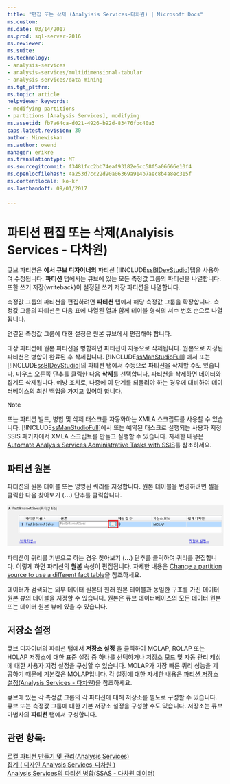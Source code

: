 ```yaml
---
title: "편집 또는 삭제 (Analyisis Services-다차원) | Microsoft Docs"
ms.custom: 
ms.date: 03/14/2017
ms.prod: sql-server-2016
ms.reviewer: 
ms.suite: 
ms.technology:
- analysis-services
- analysis-services/multidimensional-tabular
- analysis-services/data-mining
ms.tgt_pltfrm: 
ms.topic: article
helpviewer_keywords:
- modifying partitions
- partitions [Analysis Services], modifying
ms.assetid: fb7a64ca-d021-4926-b92d-83476fbc40a3
caps.latest.revision: 30
author: Minewiskan
ms.author: owend
manager: erikre
ms.translationtype: MT
ms.sourcegitcommit: f3481fcc2bb74eaf93182e6cc58f5a06666e10f4
ms.openlocfilehash: 4a253d7cc22d90a06369a914b7aec8b4a8ec315f
ms.contentlocale: ko-kr
ms.lasthandoff: 09/01/2017

---
```

# <a name="edit-or-delete-partitions-analyisis-services---multidimensional"></a>파티션 편집 또는 삭제(Analyisis Services - 다차원)
  큐브 파티션은 **에서 큐브 디자이너의** 파티션 [!INCLUDE[ssBIDevStudio](../../includes/ssbidevstudio-md.md)]탭을 사용하여 수정됩니다. **파티션** 탭에서는 큐브에 있는 모든 측정값 그룹의 파티션을 나열합니다. 또한 쓰기 저장(writeback)이 설정된 쓰기 저장 파티션을 나열합니다.  
  
 측정값 그룹의 파티션을 편집하려면 **파티션** 탭에서 해당 측정값 그룹을 확장합니다. 측정값 그룹의 파티션은 다음 표에 나열된 열과 함께 테이블 형식의 서수 번호 순으로 나열됩니다.  
  
 연결된 측정값 그룹에 대한 설정은 원본 큐브에서 편집해야 합니다.  
  
 대상 파티션에 원본 파티션을 병합하면 파티션이 자동으로 삭제됩니다. 원본으로 지정된 파티션은 병합이 완료된 후 삭제됩니다. [!INCLUDE[ssManStudioFull](../../includes/ssmanstudiofull-md.md)] 에서 또는 [!INCLUDE[ssBIDevStudio](../../includes/ssbidevstudio-md.md)]의 파티션 탭에서 수동으로 파티션을 삭제할 수도 있습니다. 마우스 오른쪽 단추를 클릭한 다음 **삭제**를 선택합니다. 파티션을 삭제하면 데이터와 집계도 삭제됩니다. 예방 조치로, 나중에 이 단계를 되돌려야 하는 경우에 대비하여 데이터베이스의 최신 백업을 가지고 있어야 합니다.  
  
> [!NOTE]  
>  또는 파티션 빌드, 병합 및 삭제 태스크를 자동화하는 XMLA 스크립트를 사용할 수 있습니다. [!INCLUDE[ssManStudioFull](../../includes/ssmanstudiofull-md.md)]에서 또는 예약된 태스크로 실행되는 사용자 지정 SSIS 패키지에서 XMLA 스크립트를 만들고 실행할 수 있습니다. 자세한 내용은 [Automate Analysis Services Administrative Tasks with SSIS](../../analysis-services/instances/automate-analysis-services-administrative-tasks-with-ssis.md)를 참조하세요.  
  
## <a name="partition-source"></a>파티션 원본  
 파티션의 원본 테이블 또는 명명된 쿼리를 지정합니다. 원본 테이블을 변경하려면 셀을 클릭한 다음 찾아보기 (**...**) 단추를 클릭합니다.  
  
 ![파티션 창의 원본 열](../../analysis-services/multidimensional-models/media/ssas-partitionsource.png "파티션 창의 원본 열")  
  
 파티션이 쿼리를 기반으로 하는 경우 찾아보기 (**...**) 단추를 클릭하여 쿼리를 편집합니다. 이렇게 하면 파티션의 **원본** 속성이 편집됩니다. 자세한 내용은 [Change a partition source to use a different fact table](../../analysis-services/multidimensional-models/change-a-partition-source-to-use-a-different-fact-table.md)을 참조하세요.  
  
 데이터가 검색되는 외부 데이터 원본의 원래 원본 테이블과 동일한 구조를 가진 데이터 원본 뷰의 테이블을 지정할 수 있습니다. 원본은 큐브 데이터베이스의 모든 데이터 원본 또는 데이터 원본 뷰에 있을 수 있습니다.  
  
## <a name="storage-settings"></a>저장소 설정  
 큐브 디자이너의 파티션 탭에서 **저장소 설정** 을 클릭하여 MOLAP, ROLAP 또는 HOLAP 저장소에 대한 표준 설정 중 하나를 선택하거나 저장소 모드 및 자동 관리 캐싱에 대한 사용자 지정 설정을 구성할 수 있습니다. MOLAP가 가장 빠른 쿼리 성능을 제공하기 때문에 기본값은 MOLAP입니다. 각 설정에 대한 자세한 내용은 [파티션 저장소 설정&#40;Analysis Services - 다차원&#41;](../../analysis-services/multidimensional-models/set-partition-storage-analysis-services-multidimensional.md)을 참조하세요.  
  
 큐브에 있는 각 측정값 그룹의 각 파티션에 대해 저장소를 별도로 구성할 수 있습니다. 큐브 또는 측정값 그룹에 대한 기본 저장소 설정을 구성할 수도 있습니다. 저장소는 큐브 마법사의 **파티션** 탭에서 구성합니다.  
  
## <a name="see-also"></a>관련 항목:  
 [로컬 파티션 만들기 및 관리&#40;Analysis Services&#41;](../../analysis-services/multidimensional-models/create-and-manage-a-local-partition-analysis-services.md)   
 [집계 &#40; 디자인 Analysis Services-다차원 &#41;](../../analysis-services/multidimensional-models/designing-aggregations-analysis-services-multidimensional.md)   
 [Analysis Services의 파티션 병합&#40;SSAS - 다차원 데이터&#41;](../../analysis-services/multidimensional-models/merge-partitions-in-analysis-services-ssas-multidimensional.md)  
  
  

